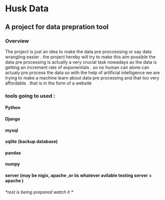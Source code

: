 # Husk Data
## A project for data prepration tool
 
### Overview
The project is just an idea to make the data pre proccessing or say data wrangling  easier . the project hereby will try to make this aim possible the data pre processing is actually a very crucial task nowadays as the data is getting an increment rate of exponentials . so no human can alone can actualy pre process the data so with the help of artificial intelligence we are trying to make a machine learn about data pre processing and that too very affordable . that is in the form of a website 

### tools going to used :
#### Python
#### Django 
#### mysql
#### sqlite (backup database) 
#### pandas
#### numpy
#### server (may be nigix, apache ,or iis whatever avilable testing server = apache )
 
###### *rest is being prepared watch it *

 
